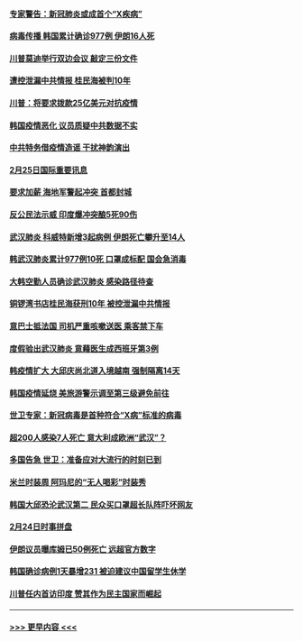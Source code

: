 #### [专家警告：新冠肺炎或成首个“X疾病”](../pages/prog202/a102785682.md?t=02260731) 
#### [病毒传播 韩国累计确诊977例 伊朗16人死](../pages/prog202/a102785496.md?t=02260731) 
#### [川普莫迪举行双边会议 敲定三份文件](../pages/prog202/a102785486.md?t=02260731) 
#### [遭控泄漏中共情报 桂民海被判10年](../pages/prog202/a102785499.md?t=02260731) 
#### [川普：将要求拨款25亿美元对抗疫情](../pages/prog202/a102785490.md?t=02260731) 
#### [韩国疫情恶化 议员质疑中共数据不实](../pages/prog202/a102785460.md?t=02260731) 
#### [中共特务借疫情造谣 干扰神韵演出](../pages/prog202/a102785446.md?t=02260731) 
#### [2月25日国际重要讯息](../pages/prog202/a102785315.md?t=02260731) 
#### [要求加薪 海地军警起冲突 首都封城](../pages/prog202/a102785256.md?t=02260731) 
#### [反公民法示威 印度爆冲突酿5死90伤](../pages/prog202/a102785244.md?t=02260731) 
#### [武汉肺炎 科威特新增3起病例 伊朗死亡攀升至14人](../pages/prog202/a102785229.md?t=02260731) 
#### [韩武汉肺炎累计977例10死 口罩成标配 国会急消毒](../pages/prog202/a102784917.md?t=02260731) 
#### [大韩空勤人员确诊武汉肺炎 感染路径待查](../pages/prog202/a102785145.md?t=02260731) 
#### [铜锣湾书店桂民海获刑10年 被控泄漏中共情报](../pages/prog202/a102785088.md?t=02260731) 
#### [意巴士抵法国 司机严重咳嗽送医 乘客禁下车](../pages/prog202/a102785016.md?t=02260731) 
#### [度假验出武汉肺炎 意藉医生成西班牙第3例](../pages/prog202/a102785005.md?t=02260731) 
#### [韩疫情扩大 大邱庆尚北道入境越南 强制隔离14天](../pages/prog202/a102784992.md?t=02260731) 
#### [韩国疫情延烧 美旅游警示调至第三级避免前往](../pages/prog202/a102784949.md?t=02260731) 
#### [世卫专家：新冠病毒是首种符合“X病”标准的病毒](../pages/prog202/a102784702.md?t=02260731) 
#### [超200人感染7人死亡 意大利成欧洲“武汉”？](../pages/prog202/a102784822.md?t=02260731) 
#### [多国告急 世卫：准备应对大流行的时刻已到](../pages/prog202/a102784810.md?t=02260731) 
#### [米兰时装周 阿玛尼的“无人喝彩”时装秀](../pages/prog202/a102784750.md?t=02260731) 
#### [韩国大邱恐沦武汉第二 民众买口罩超长队阵吓坏网友](../pages/prog202/a102784714.md?t=02260731) 
#### [2月24日时事拼盘](../pages/prog202/a102784745.md?t=02260731) 
#### [伊朗议员曝库姆已50例死亡 远超官方数字](../pages/prog202/a102784656.md?t=02260731) 
#### [韩国确诊病例1天暴增231 被迫建议中国留学生休学](../pages/prog202/a102784629.md?t=02260731) 
#### [川普任内首访印度 赞其作为民主国家而崛起](../pages/prog202/a102784631.md?t=02260731) 

----
#### [ >>> 更早内容 <<< ](../indexes/prog202-earlier.md)
